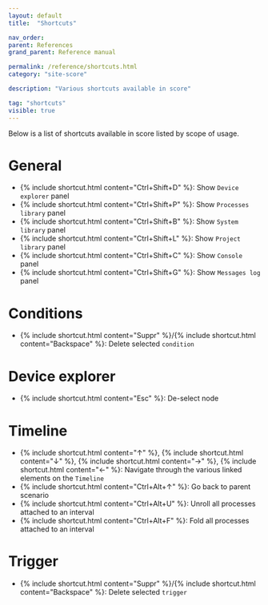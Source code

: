 ```yaml
---
layout: default
title:  "Shortcuts"

nav_order:
parent: References
grand_parent: Reference manual

permalink: /reference/shortcuts.html
category: "site-score"

description: "Various shortcuts available in score"

tag: "shortcuts"
visible: true
---
```


Below is a list of shortcuts available in score listed by scope of usage.

# General

- {% include shortcut.html content="Ctrl+Shift+D" %}: Show `Device explorer` panel
- {% include shortcut.html content="Ctrl+Shift+P" %}: Show `Processes library` panel
- {% include shortcut.html content="Ctrl+Shift+B" %}: Show `System library` panel
- {% include shortcut.html content="Ctrl+Shift+L" %}: Show `Project library` panel
- {% include shortcut.html content="Ctrl+Shift+C" %}: Show `Console` panel
- {% include shortcut.html content="Ctrl+Shift+G" %}: Show `Messages log` panel


# Conditions

- {% include shortcut.html content="Suppr" %}/{% include shortcut.html content="Backspace" %}: Delete selected `condition`

# Device explorer

- {% include shortcut.html content="Esc" %}: De-select node

# Timeline

- {% include shortcut.html content="↑" %}, {% include shortcut.html content="↓" %}, {% include shortcut.html content="→" %}, {% include shortcut.html content="←" %}: Navigate through the various linked elements on the `Timeline`
- {% include shortcut.html content="Ctrl+Alt+↑" %}: Go back to parent scenario
- {% include shortcut.html content="Ctrl+Alt+U" %}: Unroll all processes attached to an interval
- {% include shortcut.html content="Ctrl+Alt+F" %}: Fold all processes attached to an interval

# Trigger

- {% include shortcut.html content="Suppr" %}/{% include shortcut.html content="Backspace" %}: Delete selected `trigger`
